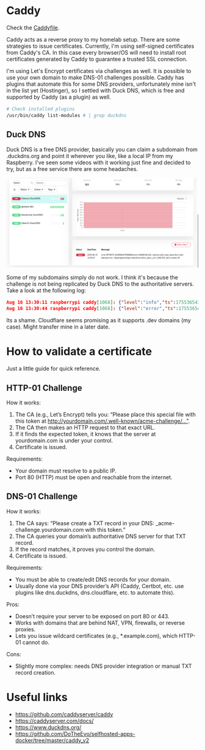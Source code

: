 # Caddy

Check the [Caddyfile](../roles/caddy/templates/Caddyfile.j2).

Caddy acts as a reverse proxy to my homelab setup. There are some strategies to issue certificates. Currently, I'm using self-signed certificates from Caddy's CA. In this case every browser/OS will need to install root certificates generated by Caddy to guarantee a trusted SSL connection.

I'm using Let's Encrypt certificates via challenges as well. It is possible to use your own domain to make DNS-01 challenges possible. Caddy has plugins that automate this for some DNS providers, unfortunately mine isn't in the list yet (Hostinger), so I settled with Duck DNS, which is free and supported by Caddy (as a plugin) as well.

```bash
# Check installed plugins
/usr/bin/caddy list-modules # | grep duckdns
```


## Duck DNS

Duck DNS is a free DNS provider, basically you can claim a subdomain from .duckdns.org and point it wherever you like, like a local IP from my Raspberry. I've seen some videos with it working just fine and decided to try, but as a free service there are some headaches.

![DNS replication](images/caddy/dns%20replication.png)

Some of my subdomains simply do not work. I think it's because the challenge is not being replicated by Duck DNS to the authoritative servers. Take a look at the following log:

```json
Aug 16 13:30:11 raspberrypi caddy[1068]: {"level":"info","ts":1755365411.5826886,"msg":"trying to solve challenge","identifier":"portainer.glomyer.duckdns.org","challenge_type":"dns-01","ca":"https://acme-v02.api.letsencrypt.org/directory"}
Aug 16 13:30:44 raspberrypi caddy[1068]: {"level":"error","ts":1755365444.2546632,"logger":"tls.obtain","msg":"could not get certificate from issuer","identifier":"portainer.glomyer.duckdns.org","issuer":"acme-v02.api.letsencrypt.org-directory","error":"[portainer.glomyer.duckdns.org] solving challenges: waiting for solver certmagic.solverWrapper to be ready: checking DNS propagation of \"_acme-challenge.portainer.glomyer.duckdns.org.\" (relative=_acme-challenge.portainer.glomyer zone=duckdns.org. resolvers=[181.213.132.4:53 181.213.132.5:53 [2804:14d:1:0:181:213:132:4]:53 [2804:14d:1:0:181:213:132:5]:53]): querying authoritative nameservers: dial tcp 15.223.106.16:53: i/o timeout (order=https://acme-v02.api.letsencrypt.org/acme/order/2589567966/418552947227) (ca=https://acme-v02.api.letsencrypt.org/directory)"}
```

Its a shame. Cloudflare seems promising as it supports .dev domains (my case). Might transfer mine in a later date.


# How to validate a certificate

Just a little guide for quick reference.

## HTTP-01 Challenge

How it works:

1. The CA (e.g., Let’s Encrypt) tells you: “Please place this special file with this token at http://yourdomain.com/.well-known/acme-challenge/...”.
2. The CA then makes an HTTP request to that exact URL.
3. If it finds the expected token, it knows that the server at yourdomain.com is under your control.
4. Certificate is issued.

Requirements:

- Your domain must resolve to a public IP.
- Port 80 (HTTP) must be open and reachable from the internet.


## DNS-01 Challenge

How it works:

1. The CA says: “Please create a TXT record in your DNS: _acme-challenge.yourdomain.com with this token.”
2. The CA queries your domain’s authoritative DNS server for that TXT record.
3. If the record matches, it proves you control the domain.
4. Certificate is issued.

Requirements:

- You must be able to create/edit DNS records for your domain.
- Usually done via your DNS provider’s API (Caddy, Certbot, etc. use plugins like dns.duckdns, dns.cloudflare, etc. to automate this).

Pros:

- Doesn’t require your server to be exposed on port 80 or 443.
- Works with domains that are behind NAT, VPN, firewalls, or reverse proxies.
- Lets you issue wildcard certificates (e.g., *.example.com), which HTTP-01 cannot do.

Cons:

- Slightly more complex: needs DNS provider integration or manual TXT record creation.


# Useful links

- https://github.com/caddyserver/caddy
- https://caddyserver.com/docs/
- https://www.duckdns.org/
- https://github.com/DoTheEvo/selfhosted-apps-docker/tree/master/caddy_v2
